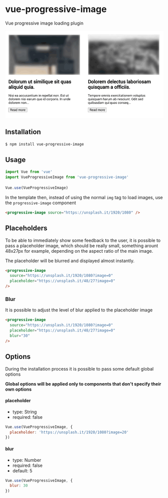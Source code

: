 # vue-progressive-image

Vue progressive image loading plugin


![alt tag](./example.gif)


## Installation

```bash
$ npm install vue-progressive-image
```

## Usage

```js
import Vue from 'vue'
import VueProgressiveImage from 'vue-progressive-image'

Vue.use(VueProgressiveImage)
```

In the template then, instead of using the normal `img` tag to load images, use the `progressive-image` component

```html
<progressive-image source="https://unsplash.it/1920/1080" />
```

## Placeholders

To be able to immediately show some feedback to the user, it is possible to pass a placeholder image, which should be really small, something arount 48x27px for example, depending on the aspect ratio of the main image.

The placeholder will be blurred and displayed almost instantly.

```html
<progressive-image
  source="https://unsplash.it/1920/1080?image=0"
  placeholder="https://unsplash.it/48/27?image=0"
/>
```

### Blur

It is possible to adjust the level of blur applied to the placeholder image

```html
<progressive-image
  source="https://unsplash.it/1920/1080?image=0"
  placeholder="https://unsplash.it/48/27?image=0"
  blur="30"
/>
```

## Options

During the installation process it is possible to pass some default global options

**Global options will be applied only to components that don't specify their own options**


#### placeholder
*	type: String
*	required: false

```js
Vue.use(VueProgressiveImage, {
  placeholder: 'https://unsplash.it/1920/1080?image=20'
})
```

#### blur
*	type: Number
* required: false
*	default: 5

```js
Vue.use(VueProgressiveImage, {
  blur: 30
})
```
